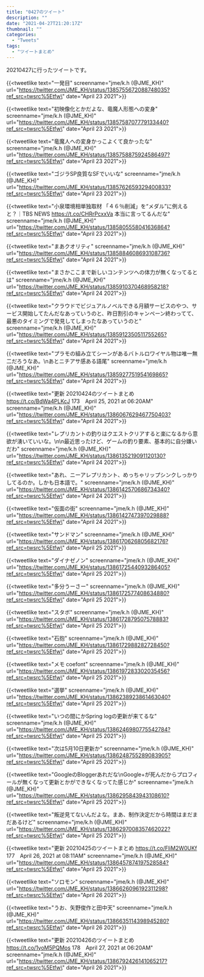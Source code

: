 ```yaml
---
title: "0427のツイート"
description: ""
date: "2021-04-27T21:20:17Z"
thumbnail: ""
categories:
  - "Tweets"
tags:
  - "ツイートまとめ"
---
```

20210427に行ったツイートです。
<!--more-->
{{<tweetlike text=\"一発目\" screenname=\"jme/k.h (@JME_KH)\" url=\"https://twitter.com/JME_KH/status/1385755672088748035?ref_src=twsrc%5Etfw\" date=\"April 23 2021\">}}

{{<tweetlike text=\"初映像化とかだよな、竜魔人形態への変身\" screenname=\"jme/k.h (@JME_KH)\" url=\"https://twitter.com/JME_KH/status/1385758707779133440?ref_src=twsrc%5Etfw\" date=\"April 23 2021\">}}

{{<tweetlike text=\"竜魔人への変身かっこよくて良かったな\" screenname=\"jme/k.h (@JME_KH)\" url=\"https://twitter.com/JME_KH/status/1385758875924586497?ref_src=twsrc%5Etfw\" date=\"April 23 2021\">}}

{{<tweetlike text=\"ゴジラSP良質なSFでいいな\" screenname=\"jme/k.h (@JME_KH)\" url=\"https://twitter.com/JME_KH/status/1385762659329400833?ref_src=twsrc%5Etfw\" date=\"April 23 2021\">}}

{{<tweetlike text=\"小泉環境相単独取材 「４６％削減」を“メダル”に例えると？｜TBS NEWS https://t.co/CHRrPcxxVa 本当に言ってるんだな\" screenname=\"jme/k.h (@JME_KH)\" url=\"https://twitter.com/JME_KH/status/1385805558041636864?ref_src=twsrc%5Etfw\" date=\"April 23 2021\">}}

{{<tweetlike text=\"まあクオリティ\" screenname=\"jme/k.h (@JME_KH)\" url=\"https://twitter.com/JME_KH/status/1385884608693108736?ref_src=twsrc%5Etfw\" date=\"April 24 2021\">}}

{{<tweetlike text=\"まさかここまで新しいコンテンツへの体力が無くなってるとは\" screenname=\"jme/k.h (@JME_KH)\" url=\"https://twitter.com/JME_KH/status/1385910370468958218?ref_src=twsrc%5Etfw\" date=\"April 24 2021\">}}

{{<tweetlike text=\"クラウドでビジュアルノベルできる月額サービスのやつ、サービス開始してたんだなあっていうのと、昨日割引のキャンペーン終わってて、最悪のタイミングで発見してしまったなあっていうのと\" screenname=\"jme/k.h (@JME_KH)\" url=\"https://twitter.com/JME_KH/status/1385912350511755265?ref_src=twsrc%5Etfw\" date=\"April 24 2021\">}}

{{<tweetlike text=\"プラモの組み立てシーンがあるバトルロワイヤル物は唯一無二だろうなあ。\nあとニチアサ感ある語尾\" screenname=\"jme/k.h (@JME_KH)\" url=\"https://twitter.com/JME_KH/status/1385927751954169865?ref_src=twsrc%5Etfw\" date=\"April 24 2021\">}}

{{<tweetlike text=\"更新 20210424のツイートまとめ https://t.co/BdWa4PLKcJ 173　April 25, 2021 at 06:20AM\" screenname=\"jme/k.h (@JME_KH)\" url=\"https://twitter.com/JME_KH/status/1386067629467750403?ref_src=twsrc%5Etfw\" date=\"April 24 2021\">}}

{{<tweetlike text=\"レプリカントの釣りはクエストクリアすると楽になるから意欲が湧いていいな。\n\n最近思ったけど、ゲームの釣り要素、基本的に自分嫌いだわ\" screenname=\"jme/k.h (@JME_KH)\" url=\"https://twitter.com/JME_KH/status/1386135219091120130?ref_src=twsrc%5Etfw\" date=\"April 24 2021\">}}

{{<tweetlike text=\"あれ、ニーアレプリカント、めっちゃリップシンクしっかりしてるのか。しかも日本語で。\" screenname=\"jme/k.h (@JME_KH)\" url=\"https://twitter.com/JME_KH/status/1386142570686734340?ref_src=twsrc%5Etfw\" date=\"April 24 2021\">}}

{{<tweetlike text=\"仮面の街\" screenname=\"jme/k.h (@JME_KH)\" url=\"https://twitter.com/JME_KH/status/1386142747397029888?ref_src=twsrc%5Etfw\" date=\"April 24 2021\">}}

{{<tweetlike text=\"サンドマン\" screenname=\"jme/k.h (@JME_KH)\" url=\"https://twitter.com/JME_KH/status/1386170626805682176?ref_src=twsrc%5Etfw\" date=\"April 25 2021\">}}

{{<tweetlike text=\"ダイナゼノン\" screenname=\"jme/k.h (@JME_KH)\" url=\"https://twitter.com/JME_KH/status/1386172544093286405?ref_src=twsrc%5Etfw\" date=\"April 25 2021\">}}

{{<tweetlike text=\"多分うーさー\" screenname=\"jme/k.h (@JME_KH)\" url=\"https://twitter.com/JME_KH/status/1386172577408634880?ref_src=twsrc%5Etfw\" date=\"April 25 2021\">}}

{{<tweetlike text=\"スタボ\" screenname=\"jme/k.h (@JME_KH)\" url=\"https://twitter.com/JME_KH/status/1386172879507578883?ref_src=twsrc%5Etfw\" date=\"April 25 2021\">}}

{{<tweetlike text=\"石抱\" screenname=\"jme/k.h (@JME_KH)\" url=\"https://twitter.com/JME_KH/status/1386172988282728450?ref_src=twsrc%5Etfw\" date=\"April 25 2021\">}}

{{<tweetlike text=\"メモ coefont\" screenname=\"jme/k.h (@JME_KH)\" url=\"https://twitter.com/JME_KH/status/1386197283302035456?ref_src=twsrc%5Etfw\" date=\"April 25 2021\">}}

{{<tweetlike text=\"選挙\" screenname=\"jme/k.h (@JME_KH)\" url=\"https://twitter.com/JME_KH/status/1386238923861463040?ref_src=twsrc%5Etfw\" date=\"April 25 2021\">}}

{{<tweetlike text=\"いつの間にかSpring logの更新が来てるな\" screenname=\"jme/k.h (@JME_KH)\" url=\"https://twitter.com/JME_KH/status/1386246980775542784?ref_src=twsrc%5Etfw\" date=\"April 25 2021\">}}

{{<tweetlike text=\"次は5月10日更新か\" screenname=\"jme/k.h (@JME_KH)\" url=\"https://twitter.com/JME_KH/status/1386248755289083905?ref_src=twsrc%5Etfw\" date=\"April 25 2021\">}}

{{<tweetlike text=\"GoogleのBloggerあれだな\nGoogle+が死んだからプロフィールが無くなって更新とかができなくなってた感じか\" screenname=\"jme/k.h (@JME_KH)\" url=\"https://twitter.com/JME_KH/status/1386295843943108610?ref_src=twsrc%5Etfw\" date=\"April 25 2021\">}}

{{<tweetlike text=\"叛逆見てないんだよな。まあ、制作決定だから時間はまだまだあるけど\" screenname=\"jme/k.h (@JME_KH)\" url=\"https://twitter.com/JME_KH/status/1386297008357462022?ref_src=twsrc%5Etfw\" date=\"April 25 2021\">}}

{{<tweetlike text=\"更新 20210425のツイートまとめ https://t.co/FliM2W0UKf 177　April 26, 2021 at 08:11AM\" screenname=\"jme/k.h (@JME_KH)\" url=\"https://twitter.com/JME_KH/status/1386457874197528584?ref_src=twsrc%5Etfw\" date=\"April 25 2021\">}}

{{<tweetlike text=\"ソロモン\" screenname=\"jme/k.h (@JME_KH)\" url=\"https://twitter.com/JME_KH/status/1386626096192311298?ref_src=twsrc%5Etfw\" date=\"April 26 2021\">}}

{{<tweetlike text=\"うお、矢野俊作と田中天\" screenname=\"jme/k.h (@JME_KH)\" url=\"https://twitter.com/JME_KH/status/1386635114398945280?ref_src=twsrc%5Etfw\" date=\"April 26 2021\">}}

{{<tweetlike text=\"更新 20210426のツイートまとめ https://t.co/1yoM5PQMos 178　April 27, 2021 at 06:20AM\" screenname=\"jme/k.h (@JME_KH)\" url=\"https://twitter.com/JME_KH/status/1386792426141065217?ref_src=twsrc%5Etfw\" date=\"April 26 2021\">}}

